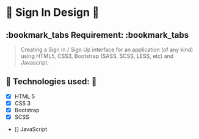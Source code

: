 # :art: Sign In Design :art:

## :bookmark_tabs Requirement: :bookmark_tabs

> Creating a Sign In / Sign Up interface for an application (of any kind) using HTML5, CSS3, Bootstrap (SASS, SCSS, LESS, etc) and Javascript.

## :wrench: Technologies used: :wrench:

- [x] HTML 5
- [x] CSS 3
- [x] Bootstrap
- [x] SCSS
- [] JavaScript
